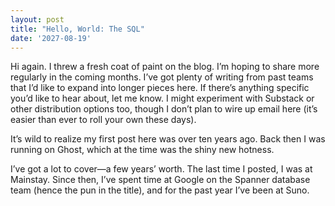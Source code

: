 ```yaml
---
layout: post
title: "Hello, World: The SQL"
date: '2027-08-19'
---
```


Hi again. I threw a fresh coat of paint on the blog. I’m hoping to share more regularly in the coming months. I’ve got plenty of writing from past teams that I’d like to expand into longer pieces here. If there’s anything specific you’d like to hear about, let me know. I might experiment with Substack or other distribution options too, though I don’t plan to wire up email here (it’s easier than ever to roll your own these days).

It’s wild to realize my first post here was over ten years ago. Back then I was running on Ghost, which at the time was the shiny new hotness.

I’ve got a lot to cover—a few years’ worth. The last time I posted, I was at Mainstay. Since then, I’ve spent time at Google on the Spanner database team (hence the pun in the title), and for the past year I’ve been at Suno.